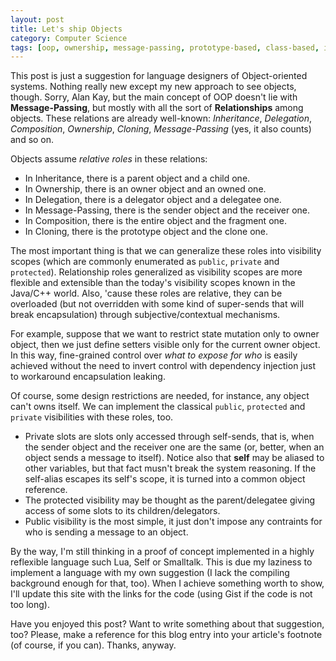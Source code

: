 ```yaml
---
layout: post
title: Let's ship Objects
category: Computer Science
tags: [oop, ownership, message-passing, prototype-based, class-based, inheritance, delegation, composition, language-design]
---
```


This post is just a suggestion for language designers of Object-oriented systems. Nothing really new except my new approach to see objects, though. Sorry, Alan Kay, but the main concept of OOP doesn't lie with **Message-Passing**, but mostly with all the sort of **Relationships** among objects. These relations are already well-known: *Inheritance*, *Delegation*, *Composition*, *Ownership*, *Cloning*, *Message-Passing* (yes, it also counts) and so on.

Objects assume _relative roles_ in these relations:
<ul>
<li> In Inheritance, there is a parent object and a child one. </li>
<li> In Ownership, there is an owner object and an owned one. </li>
<li> In Delegation, there is a delegator object and a delegatee one. </li>
<li> In Message-Passing, there is the sender object and the receiver one. </li>
<li> In Composition, there is the entire object and the fragment one. </li>
<li> In Cloning, there is the prototype object and the clone one. </li>
</ul>

The most important thing is that we can generalize these roles into visibility scopes (which are commonly enumerated as `public`, `private` and `protected`). Relationship roles generalized as visibility scopes are more flexible and extensible than the today's visibility scopes known in the Java/C++ world. Also, 'cause these roles are relative, they can be overloaded (but not overridden with some kind of super-sends that will break encapsulation) through subjective/contextual mechanisms.

For example, suppose that we want to restrict state mutation only to owner object, then we just define setters visible only for the current owner object. In this way, fine-grained control over *what to expose for who* is easily achieved without the need to invert control with dependency injection just to workaround encapsulation leaking.

Of course, some design restrictions are needed, for instance, any object can't owns itself. We can implement the classical `public`, `protected` and `private` visibilities with these roles, too.
<ul>
<li> Private slots are slots only accessed through self-sends, that is, when the sender object and the receiver one are the same (or, better, when an object sends a message to itself). Notice also that <b>self</b> may be aliased to other variables, but that fact musn't break the system reasoning. If the self-alias escapes its self's scope, it is turned into a common object reference. </li>
<li> The protected visibility may be thought as the parent/delegatee giving access of some slots to its children/delegators. </li>
<li> Public visibility is the most simple, it just don't impose any contraints for who is sending a message to an object. </li>
</ul>

By the way, I'm still thinking in a proof of concept implemented in a highly reflexible language such Lua, Self or Smalltalk. This is due my laziness to implement a language with my own suggestion (I lack the compiling background enough for that, too). When I achieve something worth to show, I'll update this site with the links for the code (using Gist if the code is not too long).

Have you enjoyed this post? Want to write something about that suggestion, too? Please, make a reference for this blog entry into your article's footnote (of course, if you can). Thanks, anyway.
